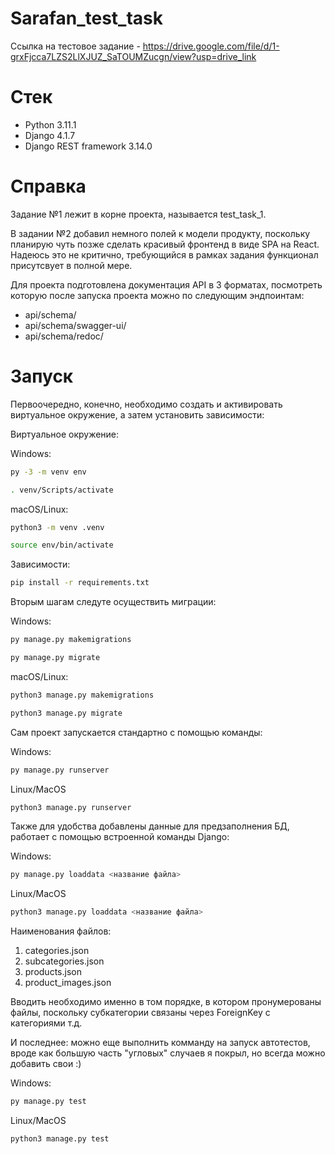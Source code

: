 # Sarafan_test_task

Ссылка на тестовое задание - https://drive.google.com/file/d/1-grxFjcca7LZS2LlXJUZ_SaTOUMZucgn/view?usp=drive_link

# Стек

- Python 3.11.1
- Django 4.1.7
- Django REST framework 3.14.0

# Справка

Задание №1 лежит в корне проекта, называется test_task_1. 

В задании №2 добавил немного полей к модели продукту, поскольку планирую чуть позже сделать красивый фронтенд в виде SPA на React. Надеюсь это не критично, требующийся в рамках задания функционал присутсвует в полной мере.  

Для проекта подготовлена документация API в 3 форматах, посмотреть которую после запуска проекта можно по следующим эндпоинтам:

- api/schema/
- api/schema/swagger-ui/
- api/schema/redoc/


# Запуск

Первоочередно, конечно, необходимо создать и активировать виртуальное окружение, а затем установить зависимости:

Виртуальное окружение:

Windows:

```bash
py -3 -m venv env
```

```bash
. venv/Scripts/activate 
```

macOS/Linux:

```bash
python3 -m venv .venv
```

```bash
source env/bin/activate
```

Зависимости:

```bash
pip install -r requirements.txt
```

Вторым шагам следуте осуществить миграции:

Windows: 

```bash
py manage.py makemigrations
```

```bash
py manage.py migrate
```

macOS/Linux:

```bash
python3 manage.py makemigrations
```

```bash
python3 manage.py migrate
```

Сам проект запускается стандартно с помощью команды:

Windows:

```bash
py manage.py runserver
```
Linux/MacOS

```bash
python3 manage.py runserver
```

Также для удобства добавлены данные для предзаполнения БД, работает с помощью встроенной команды Django:

Windows:

```bash
py manage.py loaddata <название файла>
```
Linux/MacOS

```bash
python3 manage.py loaddata <название файла>
```

Наименования файлов:

1) categories.json
2) subcategories.json
3) products.json
4) product_images.json

Вводить необходимо именно в том порядке, в котором пронумерованы файлы, поскольку субкатегории связаны через ForeignKey с категориями т.д.

И последнее: можно еще выполнить комманду на запуск автотестов, вроде как большую часть "угловых" случаев я покрыл, но всегда можно добавить свои :) 

Windows:

```bash
py manage.py test
```
Linux/MacOS

```bash
python3 manage.py test
```

